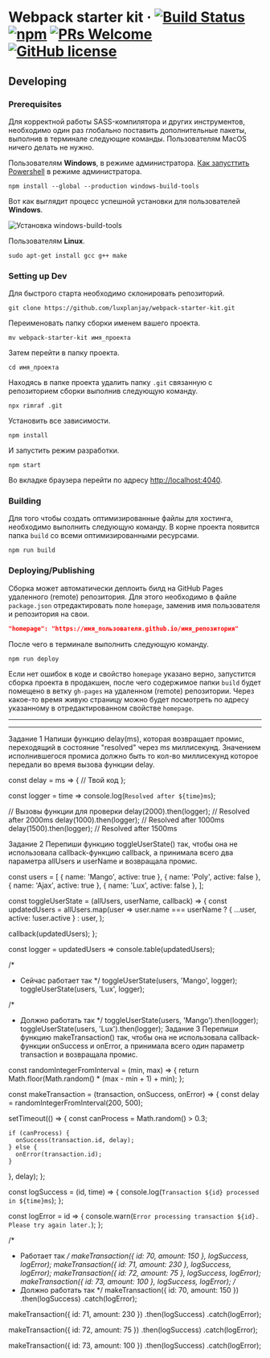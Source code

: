 # Webpack starter kit &middot; [![Build Status](https://img.shields.io/travis/npm/npm/latest.svg?style=flat-square)](https://travis-ci.org/npm/npm) [![npm](https://img.shields.io/npm/v/npm.svg?style=flat-square)](https://www.npmjs.com/package/npm) [![PRs Welcome](https://img.shields.io/badge/PRs-welcome-brightgreen.svg?style=flat-square)](http://makeapullrequest.com) [![GitHub license](https://img.shields.io/badge/license-MIT-blue.svg?style=flat-square)](https://github.com/your/your-project/blob/master/LICENSE)

## Developing

### Prerequisites

Для корректной работы SASS-компилятора и других инструментов, необходимо один
раз глобально поставить дополнительные пакеты, выполнив в терминале следующие
команды. Пользователям MacOS ничего делать не нужно.

Пользователям **Windows**, в режиме администратора.
[Как запусттить Powershell](https://youtu.be/p2tFnxcymwk) в режиме
администратора.

```shell
npm install --global --production windows-build-tools
```

Вот как выглядит процесс успешной установки для пользователей **Windows**.

![Установка windows-build-tools](https://user-images.githubusercontent.com/1426799/45007904-bde9f280-afb4-11e8-8a35-c77dffaffa2a.gif)

Пользователям **Linux**.

```shell
sudo apt-get install gcc g++ make
```

### Setting up Dev

Для быстрого старта необходимо склонировать репозиторий.

```shell
git clone https://github.com/luxplanjay/webpack-starter-kit.git
```

Переименовать папку сборки именем вашего проекта.

```shell
mv webpack-starter-kit имя_проекта
```

Затем перейти в папку проекта.

```shell
cd имя_проекта
```

Находясь в папке проекта удалить папку `.git` связанную с репозиторием сборки
выполнив следующую команду.

```shell
npx rimraf .git
```

Установить все зависимости.

```shell
npm install
```

И запустить режим разработки.

```shell
npm start
```

Во вкладке браузера перейти по адресу
[http://localhost:4040](http://localhost:4040).

### Building

Для того чтобы создать оптимизированные файлы для хостинга, необходимо выполнить
следующую команду. В корне проекта появится папка `build` со всеми
оптимизированными ресурсами.

```shell
npm run build
```

### Deploying/Publishing

Сборка может автоматически деплоить билд на GitHub Pages удаленного (remote)
репозитория. Для этого необходимо в файле `package.json` отредактировать поле
`homepage`, заменив имя пользователя и репозитория на свои.

```json
"homepage": "https://имя_пользователя.github.io/имя_репозитория"
```

После чего в терминале выполнить следующую команду.

```shell
npm run deploy
```

Если нет ошибок в коде и свойство `homepage` указано верно, запустится сборка
проекта в продакшен, после чего содержимое папки `build` будет помещено в ветку
`gh-pages` на удаленном (remote) репозитории. Через какое-то время живую
страницу можно будет посмотреть по адресу указанному в отредактированном
свойстве `homepage`.

---

---

Задание 1 Напиши функцию delay(ms), которая возвращает промис, переходящий в
состояние "resolved" через ms миллисекунд. Значением исполнившегося промиса
должно быть то кол-во миллисекунд которое передали во время вызова функции
delay.

const delay = ms => { // Твой код };

const logger = time => console.log(`Resolved after ${time}ms`);

// Вызовы функции для проверки delay(2000).then(logger); // Resolved after
2000ms delay(1000).then(logger); // Resolved after 1000ms
delay(1500).then(logger); // Resolved after 1500ms

Задание 2 Перепиши функцию toggleUserState() так, чтобы она не использовала
callback-функцию callback, а принимала всего два параметра allUsers и userName и
возвращала промис.

const users = [ { name: 'Mango', active: true }, { name: 'Poly', active: false
}, { name: 'Ajax', active: true }, { name: 'Lux', active: false }, ];

const toggleUserState = (allUsers, userName, callback) => { const updatedUsers =
allUsers.map(user => user.name === userName ? { ...user, active: !user.active }
: user, );

callback(updatedUsers); };

const logger = updatedUsers => console.table(updatedUsers);

/\*

- Сейчас работает так \*/ toggleUserState(users, 'Mango', logger);
  toggleUserState(users, 'Lux', logger);

/\*

- Должно работать так \*/ toggleUserState(users, 'Mango').then(logger);
  toggleUserState(users, 'Lux').then(logger); Задание 3 Перепиши функцию
  makeTransaction() так, чтобы она не использовала callback-функции onSuccess и
  onError, а принимала всего один параметр transaction и возвращала промис.

const randomIntegerFromInterval = (min, max) => { return
Math.floor(Math.random() \* (max - min + 1) + min); };

const makeTransaction = (transaction, onSuccess, onError) => { const delay =
randomIntegerFromInterval(200, 500);

setTimeout(() => { const canProcess = Math.random() > 0.3;

    if (canProcess) {
      onSuccess(transaction.id, delay);
    } else {
      onError(transaction.id);
    }

}, delay); };

const logSuccess = (id, time) => {
console.log(`Transaction ${id} processed in ${time}ms`); };

const logError = id => {
console.warn(`Error processing transaction ${id}. Please try again later.`); };

/\*

- Работает так _/ makeTransaction({ id: 70, amount: 150 }, logSuccess,
  logError); makeTransaction({ id: 71, amount: 230 }, logSuccess, logError);
  makeTransaction({ id: 72, amount: 75 }, logSuccess, logError);
  makeTransaction({ id: 73, amount: 100 }, logSuccess, logError); /_
- Должно работать так \*/ makeTransaction({ id: 70, amount: 150 })
  .then(logSuccess) .catch(logError);

makeTransaction({ id: 71, amount: 230 }) .then(logSuccess) .catch(logError);

makeTransaction({ id: 72, amount: 75 }) .then(logSuccess) .catch(logError);

makeTransaction({ id: 73, amount: 100 }) .then(logSuccess) .catch(logError);
